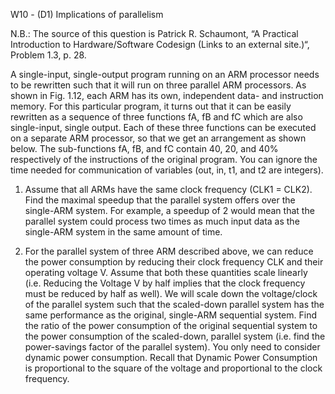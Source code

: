 W10 - (D1) Implications of parallelism

N.B.: The source of this question is Patrick R. Schaumont, “A Practical Introduction to Hardware/Software Codesign (Links to an external site.)“, Problem 1.3, p. 28.


A single-input, single-output program running on an ARM processor needs to be rewritten such that it will run on three parallel ARM processors. As shown in Fig. 1.12, each ARM has its own, independent data- and instruction memory. For this particular program, it turns out that it can be easily rewritten as a sequence of three functions fA, fB and fC which are also single-input, single output. Each of these three functions can be executed on a separate ARM processor, so that we get an arrangement as shown below. The sub-functions fA, fB, and fC contain 40, 20, and 40% respectively of the instructions of the original program. You can ignore the time needed for communication of variables (out, in, t1, and t2 are integers).


1. Assume that all ARMs have the same clock frequency (CLK1 = CLK2). Find the maximal speedup that the parallel system offers over the single-ARM system. For example, a speedup of 2 would mean that the parallel system could process two times as much input data as the single-ARM system in the same amount of time.


2. For the parallel system of three ARM described above, we can reduce the power consumption by reducing their clock frequency CLK and their operating voltage V. Assume that both these quantities scale linearly (i.e. Reducing the Voltage V by half implies that the clock frequency must be reduced by half as well). We will scale down the voltage/clock of the parallel system such that the scaled-down parallel system has the same performance as the original, single-ARM sequential system. Find the ratio of the power consumption of the original sequential system to the power consumption of the scaled-down, parallel system (i.e. find the power-savings factor of the parallel system). You only need to consider dynamic power consumption. Recall that Dynamic Power Consumption is proportional to the square of the voltage and proportional to the clock frequency.